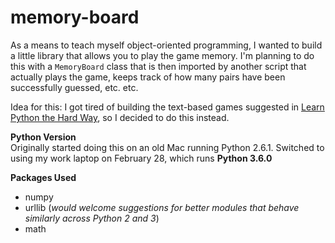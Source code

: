 # memory-board
As a means to teach myself object-oriented programming, I wanted to build a little library that allows you to play the game memory.  I'm planning to do this with a `MemoryBoard` class that is then imported by another script that actually plays the game, keeps track of how many pairs have been successfully guessed, etc. etc.

Idea for this: I got tired of building the text-based games suggested in [Learn Python the Hard Way](https://learnpythonthehardway.org/book/ex45.html),
so I decided to do this instead.

**Python Version**  
Originally started doing this on an old Mac running Python 2.6.1.  Switched to using my work laptop on February 28, which runs **Python 3.6.0**

**Packages Used**  
* numpy
* urllib (_would welcome suggestions for better modules that behave similarly across Python 2 and 3_)
* math
